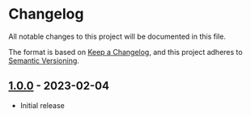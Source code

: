 # Changelog

All notable changes to this project will be documented in this file.

The format is based on [Keep a Changelog](https://keepachangelog.com/en/1.0.0/),
and this project adheres to [Semantic Versioning](https://semver.org/spec/v2.0.0.html).

## [1.0.0] - 2023-02-04
- Initial release

[unreleased]: https://github.com/Deseteral/ponczek/compare/v1.0.0...HEAD
[1.0.0]: https://github.com/Deseteral/ponczek/releases/tag/v1.0.0
